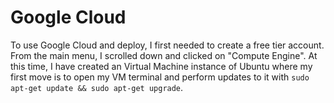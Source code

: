 # Google Cloud
To use Google Cloud and deploy, I first needed to create a free tier account. From the main menu, I scrolled down and clicked on "Compute Engine". At this time, I have created an Virtual Machine instance of Ubuntu where my first move is to open my VM terminal and perform updates to it with `sudo apt-get update && sudo apt-get upgrade`.